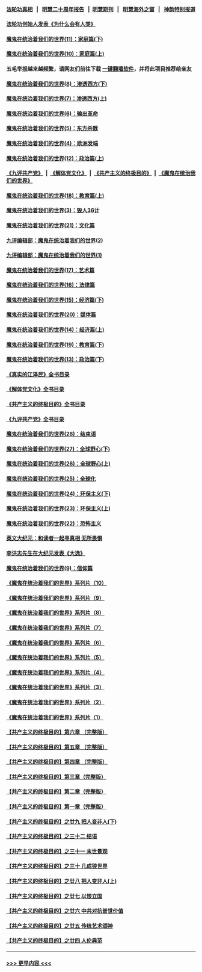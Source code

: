 #### [法轮功真相](https://github.com/gfw-breaker/truth/blob/master/README.md?t=0) &nbsp;&nbsp;|&nbsp;&nbsp; [明慧二十周年报告](https://github.com/gfw-breaker/mh-reports/blob/master/README.md?t=0) &nbsp;&nbsp;|&nbsp;&nbsp;[明慧期刊](https://github.com/gfw-breaker/mh-qikan) &nbsp;&nbsp;|&nbsp;&nbsp; [明慧海外之窗](https://github.com/gfw-breaker/mh-news/blob/master/README.md?t=0) &nbsp;&nbsp;|&nbsp;&nbsp; [神韵特别报道](https://github.com/gfw-breaker/mh-news/blob/master/shenyun.md?t=0)
#### [法轮功创始人发表《为什么会有人类》](../pages/nsc422/n13912117.md?t=03202143) 
#### [魔鬼在统治着我们的世界(11)：家庭篇(下)](../pages/nsc422/n10440961.md?t=03202143) 
#### [魔鬼在统治着我们的世界(10)：家庭篇(上)](../pages/nsc422/n10435448.md?t=03202143) 
#### 五毛举报越来越频繁，请网友们前往下载 [一键翻墙软件](https://github.com/gfw-breaker/ssr-accounts)，并将此项目推荐给亲友
#### [魔鬼在统治着我们的世界(8)：渗透西方(下)](../pages/nsc422/n10429603.md?t=03202143) 
#### [魔鬼在统治着我们的世界(7)：渗透西方(上)](../pages/nsc422/n10426013.md?t=03202143) 
#### [魔鬼在统治着我们的世界(6)：输出革命](../pages/nsc422/n10421536.md?t=03202143) 
#### [魔鬼在统治着我们的世界(5)：东方杀戮](../pages/nsc422/n10417707.md?t=03202143) 
#### [魔鬼在统治着我们的世界(4)：欧洲发端](../pages/nsc422/n10414890.md?t=03202143) 
#### [魔鬼在统治着我们的世界(12)：政治篇(上)](../pages/nsc422/n10444576.md?t=03202143) 
#### [《九评共产党》](https://github.com/begood0513/9ping.md/blob/master/README.md) &nbsp;|&nbsp; [《解体党文化》](../../../../jtdwh.md/blob/master/README.md)  &nbsp;|&nbsp; [《共产主义的终极目的》](../../../../gczydzjmd.md/blob/master/README.md) &nbsp;|&nbsp; [《魔鬼在统治我们的世界》](../../../../mgztzwmdsj.md/blob/master/README.md) 
#### [魔鬼在统治着我们的世界(18)：教育篇(上)](../pages/nsc422/n10526970.md?t=03202143) 
#### [魔鬼在统治着我们的世界(3)：毁人36计](../pages/nsc422/n10411583.md?t=03202143) 
#### [魔鬼在统治着我们的世界(21)：文化篇](../pages/nsc422/n10597706.md?t=03202143) 
#### [九评编辑部：魔鬼在统治着我们的世界(2)](../pages/nsc422/n10410036.md?t=03202143) 
#### [九评编辑部：魔鬼在统治着我们的世界(1)](../pages/nsc422/n10406825.md?t=03202143) 
#### [魔鬼在统治着我们的世界(17)：艺术篇](../pages/nsc422/n10499093.md?t=03202143) 
#### [魔鬼在统治着我们的世界(16)：法律篇](../pages/nsc422/n10485969.md?t=03202143) 
#### [魔鬼在统治着我们的世界(15)：经济篇(下)](../pages/nsc422/n10469975.md?t=03202143) 
#### [魔鬼在统治着我们的世界(20)：媒体篇](../pages/nsc422/n10586579.md?t=03202143) 
#### [魔鬼在统治着我们的世界(14)：经济篇(上)](../pages/nsc422/n10457370.md?t=03202143) 
#### [魔鬼在统治着我们的世界(19)：教育篇(下)](../pages/nsc422/n10564808.md?t=03202143) 
#### [魔鬼在统治着我们的世界(13)：政治篇(下)](../pages/nsc422/n10448270.md?t=03202143) 
#### [《真实的江泽民》全书目录](../pages/nsc422/n13721399.md?t=03202143) 
#### [《解体党文化》全书目录](../pages/nsc422/n13721157.md?t=03202143) 
#### [《共产主义的终极目的》全书目录](../pages/nsc422/n13721048.md?t=03202143) 
#### [《九评共产党》全书目录](../pages/nsc422/n13708085.md?t=03202143) 
#### [魔鬼在统治着我们的世界(28)：结束语](../pages/nsc422/n10936246.md?t=03202143) 
#### [魔鬼在统治着我们的世界(27)：全球野心(下)](../pages/nsc422/n10928319.md?t=03202143) 
#### [魔鬼在统治着我们的世界(26)：全球野心(上)](../pages/nsc422/n10900318.md?t=03202143) 
#### [魔鬼在统治着我们的世界(25)：全球化](../pages/nsc422/n10788205.md?t=03202143) 
#### [魔鬼在统治着我们的世界(24)：环保主义(下)](../pages/nsc422/n10695307.md?t=03202143) 
#### [魔鬼在统治着我们的世界(23)：环保主义(上)](../pages/nsc422/n10688613.md?t=03202143) 
#### [魔鬼在统治着我们的世界(22)：恐怖主义](../pages/nsc422/n10614727.md?t=03202143) 
#### [英文大纪元：和读者一起寻真相 无所畏惧](../pages/nsc422/n12542027.md?t=03202143) 
#### [李洪志先生在大纪元发表《大选》](../pages/nsc422/n12534746.md?t=03202143) 
#### [魔鬼在统治着我们的世界(9)：信仰篇](../pages/nsc422/n10432159.md?t=03202143) 
#### [《魔鬼在统治着我们的世界》系列片（10）](../pages/nsc422/n12292670.md?t=03202143) 
#### [《魔鬼在统治着我们的世界》系列片（9）](../pages/nsc422/n12290859.md?t=03202143) 
#### [《魔鬼在统治着我们的世界》系列片（8）](../pages/nsc422/n12287445.md?t=03202143) 
#### [《魔鬼在统治着我们的世界》系列片（7）](../pages/nsc422/n12283425.md?t=03202143) 
#### [《魔鬼在统治着我们的世界》系列片（6）](../pages/nsc422/n12282314.md?t=03202143) 
#### [《魔鬼在统治着我们的世界》系列片（5）](../pages/nsc422/n12281419.md?t=03202143) 
#### [《魔鬼在统治着我们的世界》系列片（4）](../pages/nsc422/n12274024.md?t=03202143) 
#### [《魔鬼在统治着我们的世界》系列片（3）](../pages/nsc422/n12271322.md?t=03202143) 
#### [《魔鬼在统治着我们的世界》系列片（2）](../pages/nsc422/n12269049.md?t=03202143) 
#### [《魔鬼在统治着我们的世界》系列片（1）](../pages/nsc422/n12267575.md?t=03202143) 
#### [【共产主义的终极目的】第六章 （完整版）](../pages/nsc422/n11428913.md?t=03202143) 
#### [【共产主义的终极目的】第五章 （完整版）](../pages/nsc422/n11428912.md?t=03202143) 
#### [【共产主义的终极目的】第四章 （完整版）](../pages/nsc422/n11428907.md?t=03202143) 
#### [【共产主义的终极目的】第三章（完整版）](../pages/nsc422/n11428848.md?t=03202143) 
#### [【共产主义的终极目的】第二章（完整版）](../pages/nsc422/n11428831.md?t=03202143) 
#### [【共产主义的终极目的】第一章（完整版）](../pages/nsc422/n11417651.md?t=03202143) 
#### [【共产主义的终极目的】之廿九 把人变非人(下)](../pages/nsc422/n11344140.md?t=03202143) 
#### [【共产主义的终极目的】之三十二 结语](../pages/nsc422/n11360535.md?t=03202143) 
#### [【共产主义的终极目的】之三十一 末世景观](../pages/nsc422/n11351129.md?t=03202143) 
#### [【共产主义的终极目的】之三十 几成狼世界](../pages/nsc422/n11348280.md?t=03202143) 
#### [【共产主义的终极目的】之廿八 把人变非人(上)](../pages/nsc422/n11340492.md?t=03202143) 
#### [【共产主义的终极目的】之廿七 以恨立国](../pages/nsc422/n11336944.md?t=03202143) 
#### [【共产主义的终极目的】之廿六 中共对抗普世价值](../pages/nsc422/n11324785.md?t=03202143) 
#### [【共产主义的终极目的】之廿五 传统艺术颂神](../pages/nsc422/n11296396.md?t=03202143) 
#### [【共产主义的终极目的】之廿四 人伦典范](../pages/nsc422/n11296397.md?t=03202143) 

----
#### [ >>> 更早内容 <<< ](../indexes/nsc422-earlier.md)
